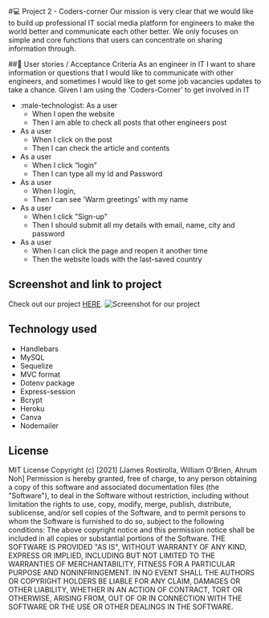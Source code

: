 #:computer: Project 2 - Coders-corner
Our mission is very clear that we would like to build up professional IT social media platform for engineers to make the world better and communicate each other better. We only focuses on simple and core functions that users can concentrate on sharing information through.

##:vertical_traffic_light: User stories / Acceptance Criteria
As an engineer in IT
I want to share information or questions that I would like to communicate with other engineers, and
sometimes I would like to get some job vacancies updates to take a chance.
Given I am using the 'Coders-Corner' to get involved in IT 
* :male-technologist: As a user 
    * When I open the website
    * Then I am able to check all posts that other engineers post
* As a user
    * When I click on the post
    * Then I can check the article and contents
* As a user
    * When I click “login”
    * Then I can type all my Id and Password
* As a user
    * When I login,
    * Then I can see 'Warm greetings' with my name
* As a user
    * When I click "Sign-up"
    * Then I should submit all my details with email, name, city and password
* As a user
    * When I can click the page and reopen it another time
    * Then the website loads with the last-saved country
 
## Screenshot and link to project 
Check out our project [HERE](https://rocky-waters-07202.herokuapp.com/).
![Screenshot for our project]()

## Technology used
* Handlebars
* MySQL
* Sequelize
* MVC format
* Dotenv package
* Express-session
* Bcrypt
* Heroku
* Canva
* Nodemailer

## License
MIT License
Copyright (c) [2021] [James Rostirolla, William O'Brien, Ahrum Noh]
Permission is hereby granted, free of charge, to any person obtaining a copy of this software and associated documentation files (the "Software"), to deal in the Software without restriction, including without limitation the rights to use, copy, modify, merge, publish, distribute, sublicense, and/or sell copies of the Software, and to permit persons to whom the Software is furnished to do so, subject to the following conditions:
The above copyright notice and this permission notice shall be included in all copies or substantial portions of the Software.
THE SOFTWARE IS PROVIDED "AS IS", WITHOUT WARRANTY OF ANY KIND, EXPRESS OR IMPLIED, INCLUDING BUT NOT LIMITED TO THE WARRANTIES OF MERCHANTABILITY, FITNESS FOR A PARTICULAR PURPOSE AND NONINFRINGEMENT. IN NO EVENT SHALL THE AUTHORS OR COPYRIGHT HOLDERS BE LIABLE FOR ANY CLAIM, DAMAGES OR OTHER LIABILITY, WHETHER IN AN ACTION OF CONTRACT, TORT OR OTHERWISE, ARISING FROM, OUT OF OR IN CONNECTION WITH THE SOFTWARE OR THE USE OR OTHER DEALINGS IN THE SOFTWARE.
